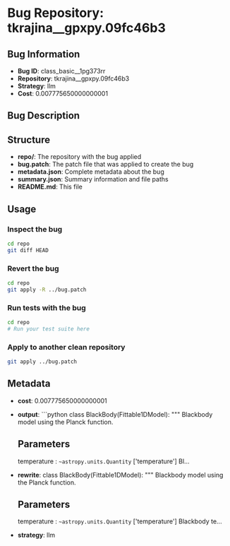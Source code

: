 # Bug Repository: tkrajina__gpxpy.09fc46b3

## Bug Information

- **Bug ID**: class_basic__1pg373rr
- **Repository**: tkrajina__gpxpy.09fc46b3
- **Strategy**: llm
- **Cost**: 0.007775650000000001

## Bug Description



## Structure

- **repo/**: The repository with the bug applied
- **bug.patch**: The patch file that was applied to create the bug
- **metadata.json**: Complete metadata about the bug
- **summary.json**: Summary information and file paths
- **README.md**: This file

## Usage

### Inspect the bug
```bash
cd repo
git diff HEAD
```

### Revert the bug
```bash
cd repo
git apply -R ../bug.patch
```

### Run tests with the bug
```bash
cd repo
# Run your test suite here
```

### Apply to another clean repository
```bash
git apply ../bug.patch
```

## Metadata

- **cost**: 0.007775650000000001
- **output**: ```python
class BlackBody(Fittable1DModel):
    """
    Blackbody model using the Planck function.

    Parameters
    ----------
    temperature : `~astropy.units.Quantity` ['temperature']
        Bl...
- **rewrite**: class BlackBody(Fittable1DModel):
    """
    Blackbody model using the Planck function.

    Parameters
    ----------
    temperature : `~astropy.units.Quantity` ['temperature']
        Blackbody te...
- **strategy**: llm
